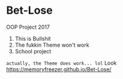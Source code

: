 # Bet-Lose
OOP Project 2017

1. This is Bullshit
2. The fukkin Theme won't work
3. School project

`actually, the Theme does work... lol`
Look https://memoryfreezer.github.io/Bet-Lose/
